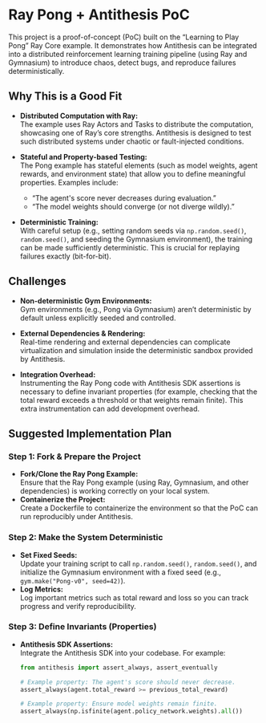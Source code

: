 # Ray Pong + Antithesis PoC

This project is a proof-of-concept (PoC) built on the “Learning to Play Pong” Ray Core example. It demonstrates how Antithesis can be integrated into a distributed reinforcement learning training pipeline (using Ray and Gymnasium) to introduce chaos, detect bugs, and reproduce failures deterministically.

## Why This is a Good Fit

- **Distributed Computation with Ray:**  
  The example uses Ray Actors and Tasks to distribute the computation, showcasing one of Ray’s core strengths. Antithesis is designed to test such distributed systems under chaotic or fault-injected conditions.

- **Stateful and Property-based Testing:**  
  The Pong example has stateful elements (such as model weights, agent rewards, and environment state) that allow you to define meaningful properties. Examples include:  
  - “The agent's score never decreases during evaluation.”  
  - “The model weights should converge (or not diverge wildly).”

- **Deterministic Training:**  
  With careful setup (e.g., setting random seeds via `np.random.seed()`, `random.seed()`, and seeding the Gymnasium environment), the training can be made sufficiently deterministic. This is crucial for replaying failures exactly (bit-for-bit).

## Challenges

- **Non-deterministic Gym Environments:**  
  Gym environments (e.g., Pong via Gymnasium) aren’t deterministic by default unless explicitly seeded and controlled.

- **External Dependencies & Rendering:**  
  Real-time rendering and external dependencies can complicate virtualization and simulation inside the deterministic sandbox provided by Antithesis.

- **Integration Overhead:**  
  Instrumenting the Ray Pong code with Antithesis SDK assertions is necessary to define invariant properties (for example, checking that the total reward exceeds a threshold or that weights remain finite). This extra instrumentation can add development overhead.

## Suggested Implementation Plan

### Step 1: Fork & Prepare the Project
- **Fork/Clone the Ray Pong Example:**  
  Ensure that the Ray Pong example (using Ray, Gymnasium, and other dependencies) is working correctly on your local system.  
- **Containerize the Project:**  
  Create a Dockerfile to containerize the environment so that the PoC can run reproducibly under Antithesis.

### Step 2: Make the System Deterministic
- **Set Fixed Seeds:**  
  Update your training script to call `np.random.seed()`, `random.seed()`, and initialize the Gymnasium environment with a fixed seed (e.g., `gym.make("Pong-v0", seed=42)`).
- **Log Metrics:**  
  Log important metrics such as total reward and loss so you can track progress and verify reproducibility.

### Step 3: Define Invariants (Properties)
- **Antithesis SDK Assertions:**  
  Integrate the Antithesis SDK into your codebase. For example:
  ```python
  from antithesis import assert_always, assert_eventually
  
  # Example property: The agent's score should never decrease.
  assert_always(agent.total_reward >= previous_total_reward)
  
  # Example property: Ensure model weights remain finite.
  assert_always(np.isfinite(agent.policy_network.weights).all())
